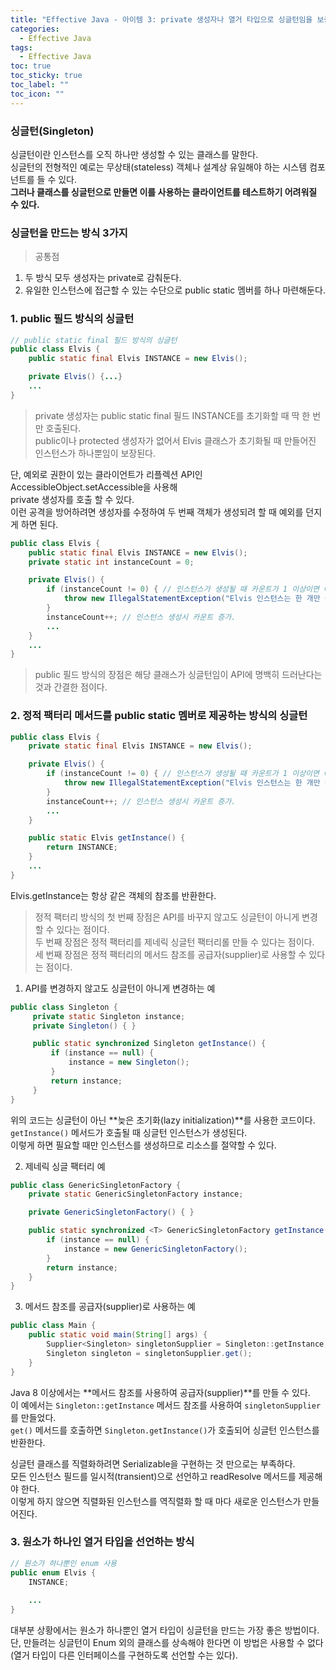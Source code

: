 ```yaml
---
title: "Effective Java - 아이템 3: private 생성자나 열거 타입으로 싱글턴임을 보증하라"
categories:
  - Effective Java
tags:
  - Effective Java
toc: true
toc_sticky: true
toc_label: ""
toc_icon: ""
---
```


### 싱글턴(Singleton)

싱글턴이란 인스턴스를 오직 하나만 생성할 수 있는 클래스를 말한다.<br>
싱글턴의 전형적인 예로는 무상태(stateless) 객체나 설계상 유일해야 하는 시스템 컴포넌트를 들 수 있다.<br>
**그러나 클래스를 싱글턴으로 만들면 이를 사용하는 클라이언트를 테스트하기 어려워질 수 있다.**

### 싱글턴을 만드는 방식 3가지

> 공통점

1. 두 방식 모두 생성자는 private로 감춰둔다.
2. 유일한 인스턴스에 접근할 수 있는 수단으로 public static 멤버를 하나 마련해둔다.<br>

### 1. public 필드 방식의 싱글턴

```java
// public static final 필드 방식의 싱글턴
public class Elvis {
    public static final Elvis INSTANCE = new Elvis();

    private Elvis() {...}
    ...
}
```

> private 생성자는 public static final 필드 INSTANCE를 초기화할 때 딱 한 번만 호출된다.<br>
> public이나 protected 생성자가 없어서 Elvis 클래스가 초기화될 때 만들어진 인스턴스가 하나뿐임이 보장된다.<br>

단, 예외로 권한이 있는 클라이언트가 리플렉션 API인 AccessibleObject.setAccessible을 사용해<br>
private 생성자를 호출 할 수 있다.<br>
이런 공격을 방어하려면 생성자를 수정하여 두 번째 객체가 생성되려 할 때 예외를 던지게 하면 된다.<br>

```java
public class Elvis {
    public static final Elvis INSTANCE = new Elvis();
    private static int instanceCount = 0;

    private Elvis() {
        if (instanceCount != 0) { // 인스턴스가 생성될 때 카운트가 1 이상이면 예외를 던짐.
            throw new IllegalStatementException("Elvis 인스턴스는 한 개만 생성 가능.");
        }
        instanceCount++; // 인스턴스 생성시 카운트 증가.
        ...
    }
    ...
}
```

> public 필드 방식의 장점은 해당 클래스가 싱글턴임이 API에 명백히 드러난다는 것과 간결한 점이다.

### 2. 정적 팩터리 메서드를 public static 멤버로 제공하는 방식의 싱글턴

```java
public class Elvis {
    private static final Elvis INSTANCE = new Elvis();

    private Elvis() {
        if (instanceCount != 0) { // 인스턴스가 생성될 때 카운트가 1 이상이면 예외를 던짐.
            throw new IllegalStatementException("Elvis 인스턴스는 한 개만 생성 가능.");
        }
        instanceCount++; // 인스턴스 생성시 카운트 증가.
        ...
    }

    public static Elvis getInstance() {
        return INSTANCE;
    }
    ...
}
```

Elvis.getInstance는 항상 같은 객체의 참조를 반환한다.
> 정적 팩터리 방식의 첫 번째 장점은 API를 바꾸지 않고도 싱글턴이 아니게 변경할 수 있다는 점이다.<br>
> 두 번째 장점은 정적 팩터리를 제네릭 싱글턴 팩터리롤 만들 수 있다는 점이다.<br>
> 세 번째 장점은 정적 팩터리의 메서드 참조를 공급자(supplier)로 사용할 수 있다는 점이다.<br>

1. API를 변경하지 않고도 싱글턴이 아니게 변경하는 예
```java
public class Singleton {
     private static Singleton instance;
     private Singleton() { }

     public static synchronized Singleton getInstance() {
         if (instance == null) {
             instance = new Singleton();
         }
         return instance;
     }
}
```
위의 코드는 싱글턴이 아닌 **늦은 초기화(lazy initialization)**를 사용한 코드이다.<br>
`getInstance()` 메서드가 호출될 때 싱글턴 인스턴스가 생성된다. <br>
이렇게 하면 필요할 때만 인스턴스를 생성하므로 리소스를 절약할 수 있다.<br>

2. 제네릭 싱글 팩터리 예
```java
public class GenericSingletonFactory {
    private static GenericSingletonFactory instance;

    private GenericSingletonFactory() { }

    public static synchronized <T> GenericSingletonFactory getInstance() {
        if (instance == null) {
            instance = new GenericSingletonFactory();
        }
        return instance;
    }
}
```


3. 메서드 참조를 공급자(supplier)로 사용하는 예
```java
public class Main {
    public static void main(String[] args) {
        Supplier<Singleton> singletonSupplier = Singleton::getInstance;
        Singleton singleton = singletonSupplier.get();
    }
}
```
Java 8 이상에서는 **메서드 참조를 사용하여 공급자(supplier)**를 만들 수 있다.<br>
이 예에서는 `Singleton::getInstance` 메서드 참조를 사용하여 `singletonSupplier`를 만들었다.<br> 
`get()` 메서드를 호출하면 `Singleton.getInstance()`가 호출되어 싱글턴 인스턴스를 반환한다.<br>

싱글턴 클래스를 직렬화하려면 Serializable을 구현하는 것 만으로는 부족하다.<br>
모든 인스턴스 필드를 일시적(transient)으로 선언하고 readResolve 메서드를 제공해야 한다.<br>
이렇게 하지 않으면 직렬화된 인스턴스를 역직렬화 할 때 마다 새로운 인스턴스가 만들어진다.<br>

### 3. 원소가 하나인 열거 타입을 선언하는 방식

```java
// 원소가 하나뿐인 enum 사용
public enum Elvis {
    INSTANCE;
    
    ...
}
```

대부분 상황에서는 원소가 하나뿐인 열거 타입이 싱글턴을 만드는 가장 좋은 방법이다.<br>
단, 만들려는 싱글턴이 Enum 외의 클래스를 상속해야 한다면 이 방법은 사용할 수 없다<br>
(열거 타입이 다른 인터페이스를 구현하도록 선언할 수는 있다).
